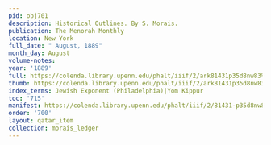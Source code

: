 ```yaml
---
pid: obj701
description: Historical Outlines. By S. Morais.
publication: The Menorah Monthly
location: New York
full_date: " August, 1889"
month_day: August
volume-notes:
year: '1889'
full: https://colenda.library.upenn.edu/phalt/iiif/2/ark81431p35d8nw83%2FSHA256E-s6512775--3faa6a03aefa4ae22df04602be106e37e84f534303cd55c1c599b7a7166e5103.jpeg/full/3500,/0/default.jpg
thumb: https://colenda.library.upenn.edu/phalt/iiif/2/ark81431p35d8nw83%2FSHA256E-s6512775--3faa6a03aefa4ae22df04602be106e37e84f534303cd55c1c599b7a7166e5103.jpeg/full/!200,200/0/default.jpg
index_terms: Jewish Exponent (Philadelphia)|Yom Kippur
toc: '715'
manifest: https://colenda.library.upenn.edu/phalt/iiif/2/81431-p35d8nw83/manifest
order: '700'
layout: qatar_item
collection: morais_ledger
---
```

